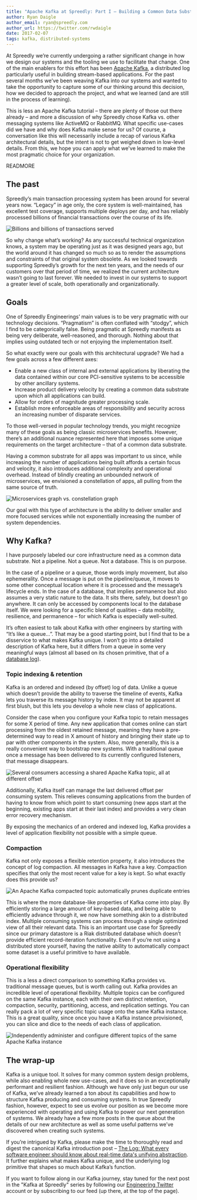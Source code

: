 ```yaml
---
title: "Apache Kafka at Spreedly: Part I – Building a Common Data Substrate"
author: Ryan Daigle
author_email: ryan@spreedly.com
author_url: https://twitter.com/rwdaigle
date: 2017-02-07
tags: kafka, distributed-systems
---
```


At Spreedly we’re currently undergoing a rather significant change in how we design our systems and the tooling we use to facilitate that change. One of the main enablers for this effort has been [Apache Kafka](https://kafka.apache.org/), a distributed log particularly useful in building stream-based applications. For the past several months we’ve been weaving Kafka into our systems and wanted to take the opportunity to capture some of our thinking around this decision, how we decided to approach the project, and what we learned (and are still in the process of learning).

This is less an Apache Kafka tutorial – there are plenty of those out there already – and more a discussion of why Spreedly chose Kafka vs. other messaging systems like ActiveMQ or RabbitMQ. What specific use-cases did we have and why does Kafka make sense for us? Of course, a conversation like this  will necessarily include a recap of various Kafka architectural details, but the intent is not to get weighed down in low-level details. From this, we hope you can apply what we've learned to make the most pragmatic choice for your organization.

READMORE

## The past

Spreedly’s main transaction processing system has been around for several years now. “Legacy” in age only, the core system is well-maintained, has excellent test coverage, supports multiple deploys per day, and has reliably processed billions of financial transactions over the course of its life.

![Billions and billions of transactions served](http://cdn.shopify.com/s/files/1/0070/7032/files/mcdonalds.png?7345)

So why change what’s working? As any successful technical organization knows, a system may be operating just as it was designed years ago, but the world around it has changed so much so as to render the assumptions and constraints of that original system obsolete. As we looked towards supporting Spreedly’s growth for the next ten years, and the needs of our customers over that period of time, we realized the current architecture wasn’t going to last forever. We needed to invest in our systems to support a greater level of scale, both operationally and organizationally.

## Goals

One of Spreedly Engineerings’ main values is to be very pragmatic with our technology decisions. “Pragmatism” is often conflated with “stodgy”, which I find to be categorically false. Being pragmatic at Spreedly manifests as being very deliberate, well-reasoned, and thorough. Nothing about that implies using outdated tech or not enjoying the implementation itself.

So what exactly were our goals with this architectural upgrade? We had a few goals across a few different axes:

- Enable a new class of internal and external applications by liberating the data contained within our core PCI-sensitive systems to be accessible by other ancillary systems.
- Increase product delivery velocity by creating a common data substrate upon which all applications can build.
- Allow for orders of magnitude greater processing scale.
- Establish more enforceable areas of responsibility and security across an increasing number of disparate services.

To those well-versed in popular technology trends, you might recognize many of these goals as being classic microservices benefits. However, there’s an additional nuance represented here that imposes some unique requirements on the target architecture – that of a common data substrate.

Having a common substrate for all apps was important to us since, while increasing the number of applications being built affords a certain focus and velocity, it also introduces additional complexity and operational overhead. Instead of blindly creating an unbounded network of microservices, we envisioned a constellation of apps, all pulling from the same source of truth.

![Microservices graph vs. constellation graph](http://share.ryandaigle.com/microservices-vs-constellation.png)

Our goal with this type of architecture is the ability to deliver smaller and more focused services while not exponentially increasing the number of system dependencies.

## Why Kafka?

I have purposely labeled our core infrastructure need as a common data substrate. Not a pipeline. Not a queue. Not a database. This is on purpose.

In the case of a pipeline or a queue, those words imply movement, but also ephemerality. Once a message is put on the pipeline/queue, it moves to some other conceptual location where it is processed and the message’s lifecycle ends. In the case of a database, that implies permanence but also assumes a very static nature to the data. It sits there, safely, but doesn’t go anywhere. It can only be accessed by components local to the database itself. We were looking for a specific blend of qualities – data mobility, resilience, and permanence – for which Kafka is especially well-suited.

It’s often easiest to talk about Kafka with other engineers by starting with “It’s like a queue…”. That may be a good starting point, but I find that to be a disservice to what makes Kafka unique. I won’t go into a detailed description of Kafka here, but it differs from a queue in some very meaningful ways (almost all based on its chosen primitive, that of a [database log](https://en.wikipedia.org/wiki/Transaction_log)).

### Topic indexing & retention

Kafka is an ordered and indexed (by offset) log of data. Unlike a queue which doesn’t provide the ability to traverse the timeline of events, Kafka lets you traverse its message history by index. It may not be apparent at first blush, but this lets you develop a whole new class of applications.

Consider the case when you configure your Kafka topic to retain messages for some X period of time. Any new application that comes online can start processing from the oldest retained message, meaning they have a pre-determined way to read in X amount of history and bringing their state up to par with other components in the system. Also, more generally, this is a really convenient way to bootstrap new systems. With a traditional queue once a message has been delivered to its currently configured listeners, that message disappears.

![Several consumers accessing a shared Apache Kafka topic, all at different offset](http://share.ryandaigle.com/kafka-topic.png)

Additionally, Kafka itself can manage the last delivered offset per consuming system. This relieves consuming applications from the burden of having to know from which point to start consuming (new apps start at the beginning, existing apps start at their last index) and provides a very clean error recovery mechanism.

By exposing the mechanics of an ordered and indexed log, Kafka provides a level of application flexibility not possible with a simple queue.

### Compaction

Kafka not only exposes a flexible retention property, it also introduces the concept of log compaction. All messages in Kafka have a key. Compaction specifies that only the most recent value for a key is kept. So what exactly does this provide us?

![An Apache Kafka compacted topic automatically prunes duplicate entries](http://share.ryandaigle.com/kafka-topic-compacted.png)

This is where the more database-like properties of Kafka come into play. By efficiently storing a large amount of key-based data, and being able to efficiently advance through it, we now have something akin to a distributed index. Multiple consuming systems can process through a single optimized view of all their relevant data. This is an important use case for Spreedly since our primary datastore is a Riak distributed database which doesn’t provide efficient record-iteration functionality. Even if you’re not using a distributed store yourself, having the native ability to automatically compact some dataset is a useful primitive to have available.

### Operational flexibility

This is a less a direct comparison to something Kafka provides vs. traditional message queues, but is worth calling out. Kafka provides an incredible level of operational flexibility. Multiple topics can be configured on the same Kafka instance, each with their own distinct retention, compaction, security, partitioning, access, and replication settings. You can really pack a lot of very specific topic usage onto the same Kafka instance. This is a great quality, since once you have a Kafka instance provisioned, you can slice and dice to the needs of each class of application.

![Independently administer and configure different topics of the same Apache Kafka instance](http://share.ryandaigle.com/kafka-topic-isolation.png)

## The wrap-up

Kafka is a unique tool. It solves for many common system design problems, while also enabling whole new use-cases, and it does so in an exceptionally performant and resilient fashion. Although we have only just begun our use of Kafka, we’ve already learned a ton about its capabilities and how to structure Kafka producing and consuming systems. In true Spreedly fashion, however, expect to see us evolve our position as we become more experienced with operating and using Kafka to power our next generation of systems. We already have a few more posts in the queue about the details of our new architecture as well as some useful patterns we’ve discovered when creating such systems.

If you’re intrigued by Kafka, please make the time to thoroughly read and digest the canonical Kafka introduction post – [The Log: What every software engineer should know about real-time data's unifying abstraction](https://engineering.linkedin.com/distributed-systems/log-what-every-software-engineer-should-know-about-real-time-datas-unifying). It further explains what makes Kafka unique, and the underlying log primitive that shapes so much about Kafka’s function.

If you want to follow along in our Kafka journey, stay tuned for the next post in the "Kafka at Spreedly" series by following our [Engineering Twitter](https://twitter.com/SpreedlyEng) account or by subscribing to our feed (up there, at the top of the page).
